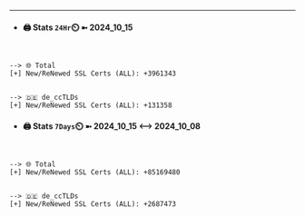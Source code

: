 

---
- #### 🖨️ **Stats** `24Hr`⏲️ ➼ 2024_10_15
```console


--> 🌐 Total
[+] New/ReNewed SSL Certs (ALL): +3961343


--> 🇩🇪 de_ccTLDs
[+] New/ReNewed SSL Certs (ALL): +131358

```

- #### 🖨️ **Stats** `7Days`⏲️ ➼ 2024_10_15 <--> 2024_10_08
```console


--> 🌐 Total
[+] New/ReNewed SSL Certs (ALL): +85169480


--> 🇩🇪 de_ccTLDs
[+] New/ReNewed SSL Certs (ALL): +2687473

```

